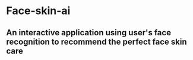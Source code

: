 # Face-skin-ai

## An interactive application using user's face recognition to recommend the perfect face skin care 
